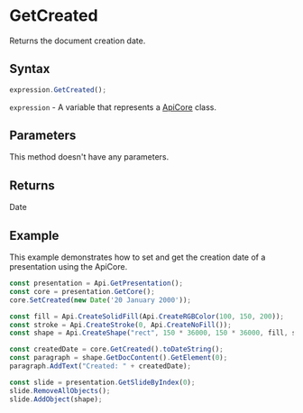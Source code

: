 # GetCreated

Returns the document creation date.

## Syntax

```javascript
expression.GetCreated();
```

`expression` - A variable that represents a [ApiCore](../ApiCore.md) class.

## Parameters

This method doesn't have any parameters.

## Returns

Date

## Example

This example demonstrates how to set and get the creation date of a presentation using the ApiCore.

```javascript editor-pptx
const presentation = Api.GetPresentation();
const core = presentation.GetCore();
core.SetCreated(new Date('20 January 2000'));

const fill = Api.CreateSolidFill(Api.CreateRGBColor(100, 150, 200));
const stroke = Api.CreateStroke(0, Api.CreateNoFill());
const shape = Api.CreateShape("rect", 150 * 36000, 150 * 36000, fill, stroke);

const createdDate = core.GetCreated().toDateString();
const paragraph = shape.GetDocContent().GetElement(0);
paragraph.AddText("Created: " + createdDate);

const slide = presentation.GetSlideByIndex(0);
slide.RemoveAllObjects();
slide.AddObject(shape);

```
